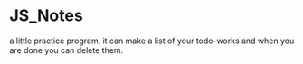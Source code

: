 # JS_Notes
a little practice program, it can make a list of your todo-works and when you are done you can delete them. 
